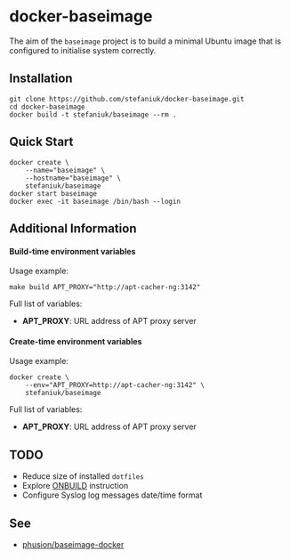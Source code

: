 docker-baseimage
================

The aim of the `baseimage` project is to build a minimal Ubuntu image that is configured to initialise system correctly.

Installation
------------

    git clone https://github.com/stefaniuk/docker-baseimage.git
    cd docker-baseimage
    docker build -t stefaniuk/baseimage --rm .

Quick Start
-----------

    docker create \
        --name="baseimage" \
        --hostname="baseimage" \
        stefaniuk/baseimage
    docker start baseimage
    docker exec -it baseimage /bin/bash --login

Additional Information
----------------------

#### Build-time environment variables

Usage example:

    make build APT_PROXY="http://apt-cacher-ng:3142"

Full list of variables:

 - **APT_PROXY**: URL address of APT proxy server

#### Create-time environment variables

Usage example:

    docker create \
        --env="APT_PROXY=http://apt-cacher-ng:3142" \
        stefaniuk/baseimage

Full list of variables:

 - **APT_PROXY**: URL address of APT proxy server

TODO
----

 * Reduce size of installed `dotfiles`
 * Explore [ONBUILD](https://docs.docker.com/reference/builder/) instruction
 * Configure Syslog log messages date/time format

See
---

 * [phusion/baseimage-docker](https://github.com/phusion/baseimage-docker)

